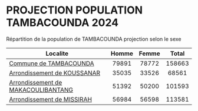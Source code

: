 # PROJECTION POPULATION TAMBACOUNDA 2024
	
Répartition de la population de TAMBACOUNDA projection selon le sexe
	
| Localite  | Homme | Femme | Total |
| --------- |:-----:|:-----:|:-----:|
| [Commune de TAMBACOUNDA](TAMBACOUNDA) | 79891 | 78772 | 158663 |
| [Arrondissement de KOUSSANAR](KOUSSANAR) | 35035 | 33526 | 68561 |
| [Arrondissement de MAKACOULIBANTANG](MAKACOULIBANTANG) | 51392 | 50200 | 101593 |
| [Arrondissement de MISSIRAH](MISSIRAH) | 56984 | 56598 | 113581 |

